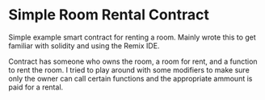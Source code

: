 # Simple Room Rental Contract
Simple example smart contract for renting a room. Mainly wrote this to get familiar with solidity and using the Remix IDE. 

Contract has someone who owns the room, a room for rent, and a function to rent the room. I tried to play around with some modifiers to make sure only the owner can call certain functions and the appropriate ammount is paid for a rental. 
